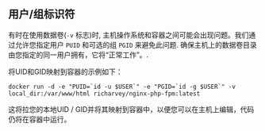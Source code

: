 ## 用户/组标识符
有时在使用数据卷(`-v` 标志)时, 主机操作系统和容器之间可能会出现问题。我们通过允许您指定用户 `PUID` 和可选的组 `PGID` 来避免此问题. 确保主机上的数据卷目录由您指定的同一用户拥有，它将“正常工作”。.

将UID和GID映射到容器的示例如下：
```
docker run -d -e "PUID=`id -u $USER`" -e "PGID=`id -g $USER`" -v local_dir:/var/www/html richarvey/nginx-php-fpm:latest
```
这将拉您的本地UID / GID并将其映射到容器中，以便您可以在主机上编辑，代码仍将在容器中运行。
